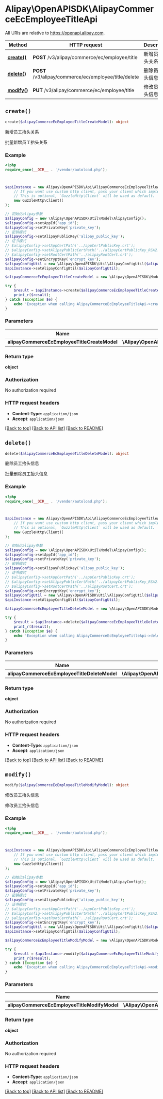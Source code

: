 # Alipay\OpenAPISDK\AlipayCommerceEcEmployeeTitleApi

All URIs are relative to https://openapi.alipay.com.

Method | HTTP request | Description
------------- | ------------- | -------------
[**create()**](AlipayCommerceEcEmployeeTitleApi.md#create) | **POST** /v3/alipay/commerce/ec/employee/title | 新增员工抬头关系
[**delete()**](AlipayCommerceEcEmployeeTitleApi.md#delete) | **POST** /v3/alipay/commerce/ec/employee/title/delete | 删除员工抬头信息
[**modify()**](AlipayCommerceEcEmployeeTitleApi.md#modify) | **PUT** /v3/alipay/commerce/ec/employee/title | 修改员工抬头信息


## `create()`

```php
create($alipayCommerceEcEmployeeTitleCreateModel): object
```

新增员工抬头关系

批量新增员工抬头关系

### Example

```php
<?php
require_once(__DIR__ . '/vendor/autoload.php');



$apiInstance = new Alipay\OpenAPISDK\Api\AlipayCommerceEcEmployeeTitleApi(
    // If you want use custom http client, pass your client which implements `GuzzleHttp\ClientInterface`.
    // This is optional, `GuzzleHttp\Client` will be used as default.
    new GuzzleHttp\Client()
);

// 初始化alipay参数
$alipayConfig = new \Alipay\OpenAPISDK\Util\Model\AlipayConfig();
$alipayConfig->setAppId('app_id');
$alipayConfig->setPrivateKey('private_key');
// 密钥模式
$alipayConfig->setAlipayPublicKey('alipay_public_key');
// 证书模式
// $alipayConfig->setAppCertPath('../appCertPublicKey.crt');
// $alipayConfig->setAlipayPublicCertPath('../alipayCertPublicKey_RSA2.crt');
// $alipayConfig->setRootCertPath('../alipayRootCert.crt');
$alipayConfig->setEncryptKey('encrypt_key');
$alipayConfigUtil = new \Alipay\OpenAPISDK\Util\AlipayConfigUtil($alipayConfig);
$apiInstance->setAlipayConfigUtil($alipayConfigUtil);

$alipayCommerceEcEmployeeTitleCreateModel = new \Alipay\OpenAPISDK\Model\AlipayCommerceEcEmployeeTitleCreateModel(); // \Alipay\OpenAPISDK\Model\AlipayCommerceEcEmployeeTitleCreateModel

try {
    $result = $apiInstance->create($alipayCommerceEcEmployeeTitleCreateModel);
    print_r($result);
} catch (Exception $e) {
    echo 'Exception when calling AlipayCommerceEcEmployeeTitleApi->create: ', $e->getMessage(), PHP_EOL;
}
```

### Parameters

Name | Type | Description  | Notes
------------- | ------------- | ------------- | -------------
 **alipayCommerceEcEmployeeTitleCreateModel** | **\Alipay\OpenAPISDK\Model\AlipayCommerceEcEmployeeTitleCreateModel**|  | [optional]

### Return type

**object**

### Authorization

No authorization required

### HTTP request headers

- **Content-Type**: `application/json`
- **Accept**: `application/json`

[[Back to top]](#) [[Back to API list]](../../README.md#api-endpoints)
[[Back to README]](../../README.md)

## `delete()`

```php
delete($alipayCommerceEcEmployeeTitleDeleteModel): object
```

删除员工抬头信息

批量删除员工抬头信息

### Example

```php
<?php
require_once(__DIR__ . '/vendor/autoload.php');



$apiInstance = new Alipay\OpenAPISDK\Api\AlipayCommerceEcEmployeeTitleApi(
    // If you want use custom http client, pass your client which implements `GuzzleHttp\ClientInterface`.
    // This is optional, `GuzzleHttp\Client` will be used as default.
    new GuzzleHttp\Client()
);

// 初始化alipay参数
$alipayConfig = new \Alipay\OpenAPISDK\Util\Model\AlipayConfig();
$alipayConfig->setAppId('app_id');
$alipayConfig->setPrivateKey('private_key');
// 密钥模式
$alipayConfig->setAlipayPublicKey('alipay_public_key');
// 证书模式
// $alipayConfig->setAppCertPath('../appCertPublicKey.crt');
// $alipayConfig->setAlipayPublicCertPath('../alipayCertPublicKey_RSA2.crt');
// $alipayConfig->setRootCertPath('../alipayRootCert.crt');
$alipayConfig->setEncryptKey('encrypt_key');
$alipayConfigUtil = new \Alipay\OpenAPISDK\Util\AlipayConfigUtil($alipayConfig);
$apiInstance->setAlipayConfigUtil($alipayConfigUtil);

$alipayCommerceEcEmployeeTitleDeleteModel = new \Alipay\OpenAPISDK\Model\AlipayCommerceEcEmployeeTitleDeleteModel(); // \Alipay\OpenAPISDK\Model\AlipayCommerceEcEmployeeTitleDeleteModel

try {
    $result = $apiInstance->delete($alipayCommerceEcEmployeeTitleDeleteModel);
    print_r($result);
} catch (Exception $e) {
    echo 'Exception when calling AlipayCommerceEcEmployeeTitleApi->delete: ', $e->getMessage(), PHP_EOL;
}
```

### Parameters

Name | Type | Description  | Notes
------------- | ------------- | ------------- | -------------
 **alipayCommerceEcEmployeeTitleDeleteModel** | **\Alipay\OpenAPISDK\Model\AlipayCommerceEcEmployeeTitleDeleteModel**|  | [optional]

### Return type

**object**

### Authorization

No authorization required

### HTTP request headers

- **Content-Type**: `application/json`
- **Accept**: `application/json`

[[Back to top]](#) [[Back to API list]](../../README.md#api-endpoints)
[[Back to README]](../../README.md)

## `modify()`

```php
modify($alipayCommerceEcEmployeeTitleModifyModel): object
```

修改员工抬头信息

修改员工抬头信息

### Example

```php
<?php
require_once(__DIR__ . '/vendor/autoload.php');



$apiInstance = new Alipay\OpenAPISDK\Api\AlipayCommerceEcEmployeeTitleApi(
    // If you want use custom http client, pass your client which implements `GuzzleHttp\ClientInterface`.
    // This is optional, `GuzzleHttp\Client` will be used as default.
    new GuzzleHttp\Client()
);

// 初始化alipay参数
$alipayConfig = new \Alipay\OpenAPISDK\Util\Model\AlipayConfig();
$alipayConfig->setAppId('app_id');
$alipayConfig->setPrivateKey('private_key');
// 密钥模式
$alipayConfig->setAlipayPublicKey('alipay_public_key');
// 证书模式
// $alipayConfig->setAppCertPath('../appCertPublicKey.crt');
// $alipayConfig->setAlipayPublicCertPath('../alipayCertPublicKey_RSA2.crt');
// $alipayConfig->setRootCertPath('../alipayRootCert.crt');
$alipayConfig->setEncryptKey('encrypt_key');
$alipayConfigUtil = new \Alipay\OpenAPISDK\Util\AlipayConfigUtil($alipayConfig);
$apiInstance->setAlipayConfigUtil($alipayConfigUtil);

$alipayCommerceEcEmployeeTitleModifyModel = new \Alipay\OpenAPISDK\Model\AlipayCommerceEcEmployeeTitleModifyModel(); // \Alipay\OpenAPISDK\Model\AlipayCommerceEcEmployeeTitleModifyModel

try {
    $result = $apiInstance->modify($alipayCommerceEcEmployeeTitleModifyModel);
    print_r($result);
} catch (Exception $e) {
    echo 'Exception when calling AlipayCommerceEcEmployeeTitleApi->modify: ', $e->getMessage(), PHP_EOL;
}
```

### Parameters

Name | Type | Description  | Notes
------------- | ------------- | ------------- | -------------
 **alipayCommerceEcEmployeeTitleModifyModel** | **\Alipay\OpenAPISDK\Model\AlipayCommerceEcEmployeeTitleModifyModel**|  | [optional]

### Return type

**object**

### Authorization

No authorization required

### HTTP request headers

- **Content-Type**: `application/json`
- **Accept**: `application/json`

[[Back to top]](#) [[Back to API list]](../../README.md#api-endpoints)
[[Back to README]](../../README.md)
